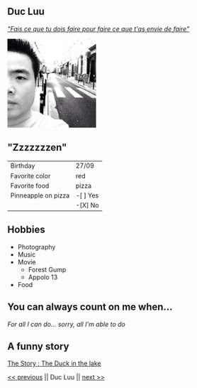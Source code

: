 ## **Duc Luu**

*["Fais ce que tu dois faire pour faire ce que t'as envie de faire" ](https://www.youtube.com/watch?v=QnmJEHjPuIU "Hollande discours")*

<img src="img_facebook.jpg" alt="photo de profil" width="200"/>

<!-- ![photo de profil facebook](img_facebook.jpg "Photo") -->

## "Zzzzzzzen" 

|                     |          |
|:--------------------|:---------|
| Birthday            | 27/09    |
| Favorite color      | red      |
| Favorite food       | pizza    |
| Pinneapple on pizza | -[ ] Yes |
|                     |  -[X] No |

## Hobbies

* Photography
* Music
* Movie
    * Forest Gump
    * Appolo 13
* Food

## You can always count on me when...

*For all I can do... sorry, all I'm able to do*

## A funny story

[The Story : The Duck in the lake](https://www.shortstories.net/story-the-ducks-in-the-lake/ "Duck's story")


[<< previous](https://github.com/kingdragox99/markdown-challenge "previous guy") || Duc Luu || [next >>](https://github.com/DorianMairy/DorianMairy "next guy")